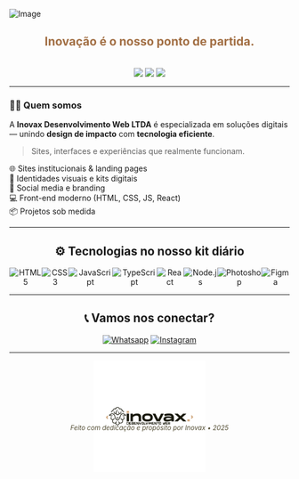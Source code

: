 

![Image](https://github.com/user-attachments/assets/4796b3b3-5ff3-469a-9c5c-cea82d2f25cd)

  <div align="center">
  <h2 style="color:#a26f44; font-weight:bold;">Inovação é o nosso ponto de partida.</h2>
  
  <br />
  
  <img src="https://img.shields.io/badge/Front--End-Design%20%7C%20Dev-a26f44?style=flat-square&logo=codepen&logoColor=white"/>
  <img src="https://img.shields.io/badge/Feito%20com-❤️-d8d5c6?style=flat-square"/>
  <img src="https://img.shields.io/badge/Desde-2025-c5a57e?style=flat-square"/>
</div>

---

<div>

### 👨‍💻 Quem somos

A **Inovax Desenvolvimento Web LTDA** é especializada em soluções digitais — unindo **design de impacto** com **tecnologia eficiente**.

> Sites, interfaces e experiências que realmente funcionam.

🌐 Sites institucionais & landing pages  
🎨 Identidades visuais e kits digitais  
📱 Social media e branding  
💻 Front-end moderno (HTML, CSS, JS, React)  
📦 Projetos sob medida

</div>

---

<div align="center">

## ⚙️ Tecnologias no nosso kit diário

  <div style="display: flex; justify-content: space-around;">
    <img src="https://img.shields.io/badge/HTML5-E34F26?style=for-the-badge&logo=html5&logoColor=white" alt="HTML5" />
    <img src="https://img.shields.io/badge/CSS3-1572B6?style=for-the-badge&logo=css3&logoColor=white" alt="CSS3" />
    <img src="https://img.shields.io/badge/JavaScript-F7DF1E?style=for-the-badge&logo=javascript&logoColor=black" alt="JavaScript" />
    <img src="https://img.shields.io/badge/TypeScript-007ACC?style=for-the-badge&logo=typescript&logoColor=white" alt="TypeScript" />
    <img src="https://img.shields.io/badge/React-20232A?style=for-the-badge&logo=react&logoColor=61DAFB" alt="React" />
    <img src="https://img.shields.io/badge/Node.js-43853D?style=for-the-badge&logo=node.js&logoColor=white" alt="Node.js" />
    <img src="https://img.shields.io/badge/Photoshop-31A8FF?style=for-the-badge&logo=Adobe-Photoshop&logoColor=white" alt="Photoshop" />
    <img src="https://img.shields.io/badge/Figma-F24E1E?style=for-the-badge&logo=Figma&logoColor=white" alt="Figma" />

  </div>

---

## 📞 Vamos nos conectar?

[![Whatsapp](https://img.shields.io/badge/WhatsApp-25D366?style=for-the-badge&logo=whatsapp&logoColor=white)](<https://api.whatsapp.com/send?phone=5579988318550&text=%F0%9F%90%91%7C%20Ol%C3%A1%2C%20vim%20pelo%20instagram%20e%20gostaria%20de%20saber%20mais%20sobre%3A%20%20(Fale%20o%20servi%C3%A7o%20do%20seu%20interesse%20)>)
[![Instagram](https://img.shields.io/badge/Instagram-E4405F?style=for-the-badge&logo=instagram&logoColor=white)](https://www.instagram.com/ryanofc_rpm/)

---

<div align="center">
  <img src="./img/LOGO-DOCUMENT---GREEN.png" width="200px" style="margin-bottom: -6rem"  />
  <br/>
  <sub><i style="color:#514b31">Feito com dedicação e propósito por Inovax • 2025</i></sub>
</div>
